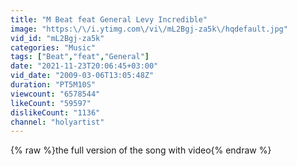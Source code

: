 ```yaml
---
title: "M Beat feat General Levy Incredible"
image: "https:\/\/i.ytimg.com\/vi\/mL2Bgj-za5k\/hqdefault.jpg"
vid_id: "mL2Bgj-za5k"
categories: "Music"
tags: ["Beat","feat","General"]
date: "2021-11-23T20:06:45+03:00"
vid_date: "2009-03-06T13:05:48Z"
duration: "PT5M10S"
viewcount: "6578544"
likeCount: "59597"
dislikeCount: "1136"
channel: "holyartist"
---
```

{% raw %}the full version of the song with video{% endraw %}
